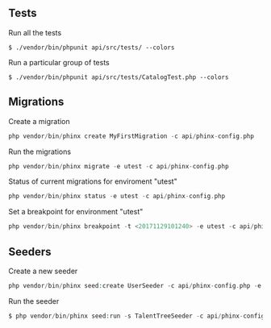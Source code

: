 
## Tests

Run all the tests
```
$ ./vendor/bin/phpunit api/src/tests/ --colors
```

Run a particular group of tests
```
$ ./vendor/bin/phpunit api/src/tests/CatalogTest.php --colors
```

## Migrations

Create a migration
```php
php vendor/bin/phinx create MyFirstMigration -c api/phinx-config.php
```

Run the migrations
```php
php vendor/bin/phinx migrate -e utest -c api/phinx-config.php
```

Status of current migrations for enviroment "utest"
```php
php vendor/bin/phinx status -e utest -c api/phinx-config.php
```
Set a breakpoint for environment "utest"
```php
php vendor/bin/phinx breakpoint -t <20171129101240> -e utest -c api/phinx-config.php
```

## Seeders

Create a new seeder
```php
php vendor/bin/phinx seed:create UserSeeder -c api/phinx-config.php -e utest
```

Run the seeder
```php
$ php vendor/bin/phinx seed:run -s TalentTreeSeeder -c api/phinx-config.php -e utest
```